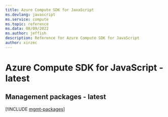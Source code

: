 ```yaml
---
title: Azure Compute SDK for JavaScript
ms.devlang: javascript
ms.service: compute
ms.topic: reference
ms.data: 08/09/2022
ms.author: jeffish
description: Reference for Azure Compute SDK for JavaScript
author: xirzec
---
```

# Azure Compute SDK for JavaScript - latest

## Management packages - latest
[!INCLUDE [mgmt-packages](compute-mgmt-index.md)]